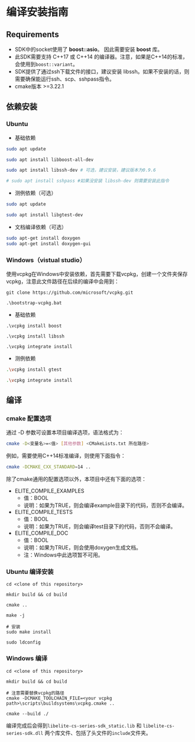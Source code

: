 # 编译安装指南

## Requirements
* SDK中的socket使用了 **boost::asio**。 因此需要安装 **boost** 库。
* 此SDK需要支持 C++17 或 C++14 的编译器。注意，如果是C++14的标准，会使用到`boost::variant`。
* SDK提供了通过ssh下载文件的接口，建议安装 libssh。如果不安装的话，则需要确保能运行ssh、scp、sshpass指令。
* cmake版本 >=3.22.1

## 依赖安装

### Ubuntu

- 基础依赖
```bash
sudo apt update

sudo apt install libboost-all-dev

sudo apt install libssh-dev # 可选，建议安装，建议版本为0.9.6

# sudo apt install sshpass #如果没安装 libssh-dev 则需要安装此指令
```

- 测例依赖（可选）
```bash
sudo apt update

sudo apt install libgtest-dev
```

- 文档编译依赖（可选）
```bash
sudo apt-get install doxygen
sudo apt-get install doxygen-gui
```

### Windows（vistual studio）
使用vcpkg在Windows中安装依赖，首先需要下载vcpkg，创建一个文件夹保存vcpkg，注意此文件路径在后续的编译中会用到：
```shell
git clone https://github.com/microsoft/vcpkg.git

.\bootstrap-vcpkg.bat

```

- 基础依赖
```shell
.\vcpkg install boost

.\vcpkg install libssh

.\vcpkg integrate install
```

- 测例依赖
```bash
.\vcpkg install gtest

.\vcpkg integrate install
```

## 编译

### cmake 配置选项
通过 -D 参数可设置本项目编译选项，语法格式为：
```bash
cmake -D<变量名>=<值> [其他参数] <CMakeLists.txt 所在路径>
```

例如，需要使用C++14标准编译，则使用下面指令：
```bash
cmake -DCMAKE_CXX_STANDARD=14 ..
```

除了cmake通用的配置选项以外，本项目中还有下面的选项：
- ELITE_COMPILE_EXAMPLES
    - 值：BOOL
    - 说明：如果为TRUE，则会编译example目录下的代码，否则不会编译。
- ELITE_COMPILE_TESTS
    - 值：BOOL
    - 说明：如果为TRUE，则会编译test目录下的代码，否则不会编译。
- ELITE_COMPILE_DOC
    - 值：BOOL
    - 说明：如果为TRUE，则会使用doxygen生成文档。
    - 注：Windows中此选项暂不可用。

### Ubuntu 编译安装
```shell
cd <clone of this repository>

mkdir build && cd build

cmake ..

make -j

# 安装
sudo make install

sudo ldconfig
```


### Windows 编译
```shell
cd <clone of this repository>

mkdir build && cd build

# 注意需要替换vcpkg的路径
cmake -DCMAKE_TOOLCHAIN_FILE=<your vcpkg path>\scripts\buildsystems\vcpkg.cmake ..

cmake --build ./
```
编译完成后会得到`libelite-cs-series-sdk_static.lib` 和 `libelite-cs-series-sdk.dll` 两个库文件、包括了头文件的`include`文件夹。